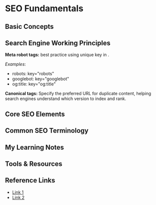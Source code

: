 # SEO Fundamentals

## Basic Concepts

<!-- What is SEO and core principles -->

## Search Engine Working Principles

<!-- How search engines crawl, index, and rank -->

**Meta robot tags:** best practice using unique key in <head>.

_Examples_:

- robots: key="robots"
- googlebot: key="googlebot"
- og:title: key="og:title"

**Canonical tags:** Specify the preferred URL for duplicate content, helping search engines understand which version to index and rank.

## Core SEO Elements

<!-- On-page, off-page, technical SEO overview -->

## Common SEO Terminology

<!-- Essential terms and definitions -->

## My Learning Notes

<!-- Personal insights and key takeaways -->

## Tools & Resources

<!-- Useful tools and learning materials -->

## Reference Links

- [Link 1](url)
- [Link 2](url)
